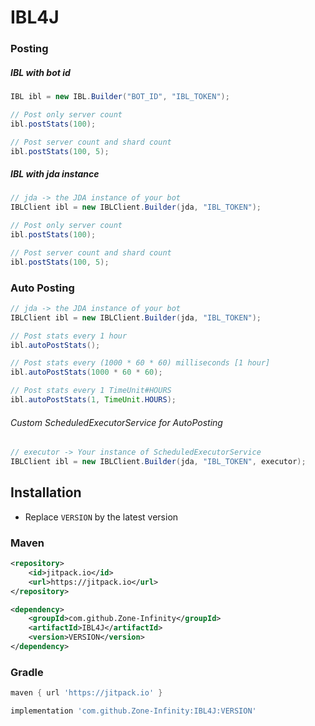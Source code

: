 # IBL4J

### Posting

##### IBL with bot id 
```java
IBL ibl = new IBL.Builder("BOT_ID", "IBL_TOKEN");

// Post only server count
ibl.postStats(100);

// Post server count and shard count
ibl.postStats(100, 5);
```

##### IBL with jda instance
```java
// jda -> the JDA instance of your bot
IBLClient ibl = new IBLClient.Builder(jda, "IBL_TOKEN");

// Post only server count
ibl.postStats(100);

// Post server count and shard count
ibl.postStats(100, 5);
```

### Auto Posting
```java
// jda -> the JDA instance of your bot
IBLClient ibl = new IBLClient.Builder(jda, "IBL_TOKEN");

// Post stats every 1 hour
ibl.autoPostStats();

// Post stats every (1000 * 60 * 60) milliseconds [1 hour]
ibl.autoPostStats(1000 * 60 * 60);

// Post stats every 1 TimeUnit#HOURS
ibl.autoPostStats(1, TimeUnit.HOURS);
```
###### Custom ScheduledExecutorService for AutoPosting
```java
// executor -> Your instance of ScheduledExecutorService
IBLClient ibl = new IBLClient.Builder(jda, "IBL_TOKEN", executor);
```

## Installation
- Replace `VERSION` by the latest version

### Maven
```xml
<repository>
    <id>jitpack.io</id>
    <url>https://jitpack.io</url>
</repository>
```
```xml
<dependency>
    <groupId>com.github.Zone-Infinity</groupId>
    <artifactId>IBL4J</artifactId>
    <version>VERSION</version>
</dependency>
```
### Gradle
```gradle
maven { url 'https://jitpack.io' }
```
```gradle
implementation 'com.github.Zone-Infinity:IBL4J:VERSION'
```

